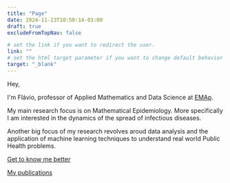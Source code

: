 ```yaml
---
title: "Page"
date: 2024-11-23T10:50:14-03:00
draft: true
excludeFromTopNav: false

# set the link if you want to redirect the user.
link: ""
# set the html target parameter if you want to change default behavior
target: "_blank"
---
```

Hey,

I'm Flávio, professor of Applied Mathematics and Data Science at [EMAp](https://emap.fgv.br/en).

My main research focus is on Mathematical Epidemiology. More specifically I am interested in the dynamics of the spread of infectious diseases.

Another big focus of my research revolves aroud data analysis and the application of machine learning techniques to understand real world Public Health problems.

[Get to know me better](/about "Get to know me better")

[My publications](/publications "My publications")
